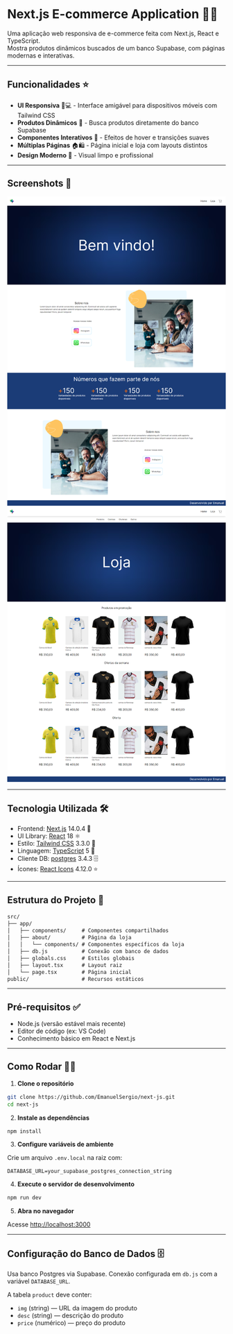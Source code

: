 # Next.js E-commerce Application 🛒✨

Uma aplicação web responsiva de e-commerce feita com Next.js, React e TypeScript.  
Mostra produtos dinâmicos buscados de um banco Supabase, com páginas modernas e interativas.

---

## Funcionalidades ⭐

- **UI Responsiva** 📱💻 - Interface amigável para dispositivos móveis com Tailwind CSS  
- **Produtos Dinâmicos** 🔄 - Busca produtos diretamente do banco Supabase  
- **Componentes Interativos** 🎨 - Efeitos de hover e transições suaves  
- **Múltiplas Páginas** 🏠🛍️ - Página inicial e loja com layouts distintos  
- **Design Moderno** 🎯 - Visual limpo e profissional

---

## Screenshots 📸

<img src="./assets/home.png" alt="Home Page Screenshot">  
<img src="./assets/store.png" alt="Store Page Screenshot">

---

## Tecnologia Utilizada 🛠️

- Frontend: [Next.js](https://nextjs.org/) 14.0.4 🔷  
- UI Library: [React](https://reactjs.org/) 18 ⚛️  
- Estilo: [Tailwind CSS](https://tailwindcss.com/) 3.3.0 🎨  
- Linguagem: [TypeScript](https://www.typescriptlang.org/) 5 📝  
- Cliente DB: [postgres](https://www.npmjs.com/package/postgres) 3.4.3 🗄️  
- Ícones: [React Icons](https://react-icons.github.io/react-icons/) 4.12.0 ⭐  

---

## Estrutura do Projeto 📁

```
src/
├── app/
│   ├── components/     # Componentes compartilhados
│   ├── about/          # Página da loja
│   │   └── components/ # Componentes específicos da loja
│   ├── db.js           # Conexão com banco de dados
│   ├── globals.css     # Estilos globais
│   ├── layout.tsx      # Layout raiz
│   └── page.tsx        # Página inicial
public/                 # Recursos estáticos
```

---

## Pré-requisitos ✅

- Node.js (versão estável mais recente)  
- Editor de código (ex: VS Code)  
- Conhecimento básico em React e Next.js

---

## Como Rodar 🏃‍♂️

1. **Clone o repositório**

```bash
git clone https://github.com/EmanuelSergio/next-js.git
cd next-js
```

2. **Instale as dependências**

```bash
npm install
```

3. **Configure variáveis de ambiente**

Crie um arquivo `.env.local` na raiz com:

```
DATABASE_URL=your_supabase_postgres_connection_string
```

4. **Execute o servidor de desenvolvimento**

```bash
npm run dev
```

5. **Abra no navegador**

Acesse [http://localhost:3000](http://localhost:3000)

---

## Configuração do Banco de Dados 🗄️

Usa banco Postgres via Supabase. Conexão configurada em `db.js` com a variável `DATABASE_URL`.

A tabela `product` deve conter:  
- `img` (string) — URL da imagem do produto  
- `desc` (string) — descrição do produto  
- `price` (numérico) — preço do produto
